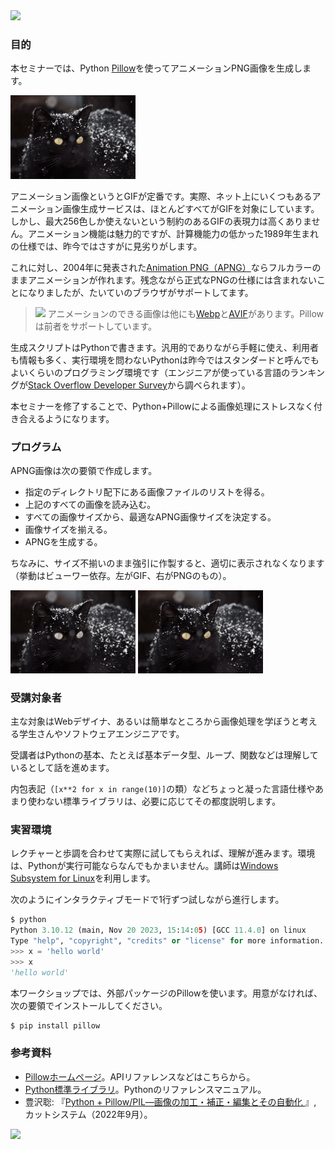 <img src="https://pillow.readthedocs.io/en/stable/_static/pillow-logo-dark-text.png" width="200">

### 目的

本セミナーでは、Python [Pillow](https://pillow.readthedocs.io/)を使ってアニメーションPNG画像を生成します。

<img src="Images/cats.png" width="200">

アニメーション画像というとGIFが定番です。実際、ネット上にいくつもあるアニメーション画像生成サービスは、ほとんどすべてがGIFを対象にしています。しかし、最大256色しか使えないという制約のあるGIFの表現力は高くありません。アニメーション機能は魅力的ですが、計算機能力の低かった1989年生まれの仕様では、昨今ではさすがに見劣りがします。

これに対し、2004年に発表された[Animation PNG（APNG）](https://ja.wikipedia.org/wiki/Animated_Portable_Network_Graphics)ならフルカラーのままアニメーションが作れます。残念ながら正式なPNGの仕様には含まれないことになりましたが、たいていのブラウザがサポートしてます。

> <img src="https://upload.wikimedia.org/wikipedia/commons/6/68/ISO_7001_PI_PF_001.svg" width="30"> アニメーションのできる画像は他にも[Webp](https://ja.wikipedia.org/wiki/WebP)と[AVIF](https://ja.wikipedia.org/wiki/AVIF)があります。Pillowは前者をサポートしています。

生成スクリプトはPythonで書きます。汎用的でありながら手軽に使え、利用者も情報も多く、実行環境を問わないPythonは昨今ではスタンダードと呼んでもよいくらいのプログラミング環境です（エンジニアが使っている言語のランキングが[Stack Overflow Developer Survey](https://survey.stackoverflow.co/2023/#technology-most-popular-technologies)から調べられます）。

本セミナーを修了することで、Python+Pillowによる画像処理にストレスなく付き合えるようになります。


### プログラム

APNG画像は次の要領で作成します。

- 指定のディレクトリ配下にある画像ファイルのリストを得る。
- 上記のすべての画像を読み込む。
- すべての画像サイズから、最適なAPNG画像サイズを決定する。
- 画像サイズを揃える。
- APNGを生成する。

ちなみに、サイズ不揃いのまま強引に作製すると、適切に表示されなくなります（挙動はビューワー依存。左がGIF、右がPNGのもの）。

<img src="Images/not-resized.gif" width="200"> <img src="Images/not-resized.png" width="200">


### 受講対象者

主な対象はWebデザイナ、あるいは簡単なところから画像処理を学ぼうと考える学生さんやソフトウェアエンジニアです。

受講者はPythonの基本、たとえば基本データ型、ループ、関数などは理解しているとして話を進めます。

内包表記（`[x**2 for x in range(10)]`の類）などちょっと凝った言語仕様やあまり使わない標準ライブラリは、必要に応じてその都度説明します。


### 実習環境

レクチャーと歩調を合わせて実際に試してもらえれば、理解が進みます。環境は、Pythonが実行可能ならなんでもかまいません。講師は[Windows Subsystem for Linux](https://docs.microsoft.com/en-us/windows/wsl/)を利用します。

次のようにインタラクティブモードで1行ずつ試しながら進行します。

```Python
$ python
Python 3.10.12 (main, Nov 20 2023, 15:14:05) [GCC 11.4.0] on linux
Type "help", "copyright", "credits" or "license" for more information.
>>> x = 'hello world'
>>> x
'hello world'
```

本ワークショップでは、外部パッケージのPillowを使います。用意がなければ、次の要領でインストールしてください。

```bash
$ pip install pillow
```


### 参考資料

- [Pillowホームページ](https://pillow.readthedocs.io/)。APIリファレンスなどはこちらから。
- [Python標準ライブラリ](https://docs.python.org/ja/3/library/index.html)。Pythonのリファレンスマニュアル。
- 豊沢聡: 『[Python + Pillow/PIL―画像の加工・補正・編集とその自動化 ](https://www.yodobashi.com/product/100000009003620044/)』, カットシステム（2022年9月）。

<img src="https://www.cutt.co.jp/book/images/978-4-87783-525-5.png" width="200">
